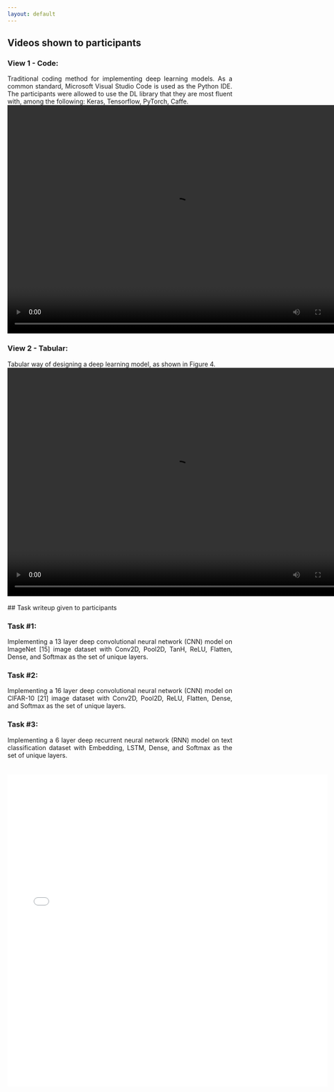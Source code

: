 ```yaml
---
layout: default
---
```


## Videos shown to participants

### View 1 - Code:
<div style="text-align: justify">
Traditional coding method for implementing deep learning models.   As a common standard,  Microsoft Visual Studio Code is used as the Python IDE. The participants were allowed to use the DL library that they are most fluent with, among the following: Keras, Tensorflow, PyTorch, Caffe.
</div>
<video autoplay="autoplay" loop="loop" width="768" height="512">
  <source src="/assets/videos/code_write.mp4" type="video/mp4">
</video>

### View 2 - Tabular:
<div style="text-align: justify">
Tabular way of designing a deep learning model, as shown in Figure 4.
</div>
<video autoplay="autoplay" loop="loop" width="768" height="512">
  <source src="/assets/videos/tabular_column.mp4" type="video/mp4">
</video>

<br/>
<br/>
## Task writeup given to participants

### Task #1:
<div style="text-align: justify">
Implementing a 13 layer deep convolutional neural network (CNN) model on ImageNet [15] image dataset with Conv2D, Pool2D, TanH, ReLU, Flatten, Dense, and Softmax as the set of unique layers.
</div>

### Task #2:
<div style="text-align: justify">
Implementing a 16 layer deep convolutional neural network (CNN) model on CIFAR-10 [21] image dataset with Conv2D, Pool2D, ReLU, Flatten, Dense, and Softmax as the set of unique layers.
</div>

### Task #3:
<div style="text-align: justify">
Implementing a 6 layer deep recurrent neural network (RNN) model on text classification dataset with Embedding, LSTM, Dense, and Softmax as the set of unique layers.
</div>
<br/>
<br/>
<iframe src="/assets/Task_Writeup.pdf" style="width:718px; height:700px;" frameborder="0"></iframe>
